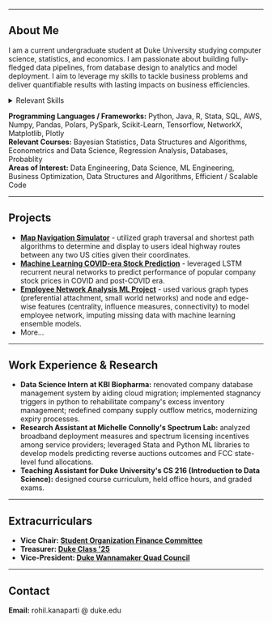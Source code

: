 
_________________

## About Me

I am a current undergraduate student at Duke University studying computer science, statistics, and economics. I am passionate about building fully-fledged data pipelines, from database design to analytics and model deployment. I aim to leverage my skills to tackle business problems and deliver quantifiable results with lasting impacts on business efficiencies.

<details>
<summary>Relevant Skills</summary>

[![Python](https://img.shields.io/badge/Python-3.11.4-3776AB.svg?style=flat&logo=python&logoColor=white)](https://www.python.org)
[![Jupyter](https://img.shields.io/badge/Jupyter-Lab-F37626.svg?style=flat&logo=Jupyter)](https://jupyterlab.readthedocs.io/en/stable)
[![Pandas](https://img.shields.io/badge/Pandas-2.0.3-150458.svg?style=flat&logo=pandas)](https://pandas.pydata.org/)
[![Polars](https://img.shields.io/badge/Polars-0.18.4-white.svg?style=flat&logo=polars&logoColor=white)](https://www.pola.rs)
[![Spark](https://img.shields.io/badge/Spark-3.4.1-E25A1C.svg?style=flat&logo=apachespark)](https://spark.apache.org/docs/latest/api/python/)
[![Scikit-Learn](https://img.shields.io/badge/Scikit--learn-1.3-F7931E.svg?style=flat&logo=scikit-learn)](https://scikit-learn.org/stable/)
[![Tensorflow](https://img.shields.io/badge/TensorFlow-1.12-FF6F00.svg?style=flat&logo=tensorflow)](https://www.tensorflow.org)

</details>

**Programming Languages / Frameworks:** Python, Java, R, Stata, SQL, AWS, Numpy, Pandas, Polars, PySpark, Scikit-Learn, Tensorflow, NetworkX, Matplotlib, Plotly
<br> **Relevant Courses:** Bayesian Statistics, Data Structures and Algorithms, Econometrics and Data Science, Regression Analysis, Databases, Probablity
<br> **Areas of Interest:**  Data Engineering, Data Science, ML Engineering, Business Optimization, Data Structures and Algorithms, Efficient / Scalable Code

_________________

## Projects

- **[Map Navigation Simulator](https://github.com/Rohilkan/MapNavigator.git)** - utilized graph traversal and shortest path algorithms to determine and display to users ideal highway routes between any two US cities given their coordinates.
- **[Machine Learning COVID-era Stock Prediction](https://github.com/Rohilkan/StockPredictML.git)** - leveraged LSTM recurrent neural networks to predict performance of popular company stock prices in COVID and post-COVID era.
- **[Employee Network Analysis ML Project](https://github.com/Rohilkan/Employee-Network-Analysis-Project.git)** - used various graph types (preferential attachment, small world networks) and node and edge-wise features (centrality, influence measures, connectivity) to model employee network,  imputing missing data with machine learning ensemble models.
- More...

_________________

## Work Experience & Research

- **Data Science Intern at KBI Biopharma:** renovated company database management system by aiding cloud migration; implemented stagnancy triggers in python to rehabilitate company's excess inventory management; redefined company supply outflow metrics, modernizing expiry processes.
- **Research Assistant at Michelle Connolly's Spectrum Lab:** analyzed broadband deployment measures and spectrum licensing incentives among service providers; leveraged Stata and Python ML libraries to develop models predicting reverse auctions outcomes and FCC state-level fund allocations.
- **Teaching Assistant for Duke University's CS 216 (Introduction to Data Science):** designed course curriculum, held office hours, and graded exams.
_________________

## Extracurriculars

* **Vice Chair: [Student Organization Finance Committee](https://www.dukestudentgovernment.org/general-5)**
* **Treasurer: [Duke Class '25](https://duke.edu)**
* **Vice-President: [Duke Wannamaker Quad Council](https://dukegroups.com/wannamakerqc/home/)**

__________________

## Contact

**Email:** rohil.kanaparti @ duke.edu


